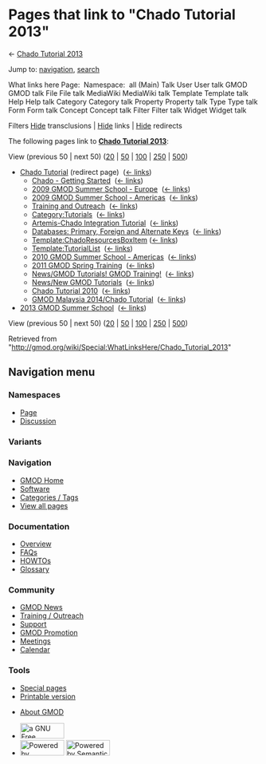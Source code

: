 <div id="mw-page-base" class="noprint">

</div>

<div id="mw-head-base" class="noprint">

</div>

<div id="content" class="mw-body" role="main">

<span id="top"></span>

<div id="mw-js-message" style="display:none;">

</div>



# <span dir="auto">Pages that link to "Chado Tutorial 2013"</span>

<div id="bodyContent">

<div id="contentSub">

← [Chado Tutorial 2013](/wiki/Chado_Tutorial_2013 "Chado Tutorial 2013")

</div>

<div id="jump-to-nav" class="mw-jump">

Jump to: [navigation](#mw-navigation), [search](#p-search)

</div>

<div id="mw-content-text">

What links here Page:  Namespace:  all (Main) Talk User User talk GMOD
GMOD talk File File talk MediaWiki MediaWiki talk Template Template talk
Help Help talk Category Category talk Property Property talk Type Type
talk Form Form talk Concept Concept talk Filter Filter talk Widget
Widget talk

Filters
[Hide](/mediawiki/index.php?title=Special:WhatLinksHere/Chado_Tutorial_2013&hidetrans=1 "Special:WhatLinksHere/Chado Tutorial 2013")
transclusions \|
[Hide](/mediawiki/index.php?title=Special:WhatLinksHere/Chado_Tutorial_2013&hidelinks=1 "Special:WhatLinksHere/Chado Tutorial 2013")
links \|
[Hide](/mediawiki/index.php?title=Special:WhatLinksHere/Chado_Tutorial_2013&hideredirs=1 "Special:WhatLinksHere/Chado Tutorial 2013")
redirects

The following pages link to **[Chado Tutorial
2013](/wiki/Chado_Tutorial_2013 "Chado Tutorial 2013")**:

View (previous 50 \| next 50)
([20](/mediawiki/index.php?title=Special:WhatLinksHere/Chado_Tutorial_2013&limit=20 "Special:WhatLinksHere/Chado Tutorial 2013")
\|
[50](/mediawiki/index.php?title=Special:WhatLinksHere/Chado_Tutorial_2013&limit=50 "Special:WhatLinksHere/Chado Tutorial 2013")
\|
[100](/mediawiki/index.php?title=Special:WhatLinksHere/Chado_Tutorial_2013&limit=100 "Special:WhatLinksHere/Chado Tutorial 2013")
\|
[250](/mediawiki/index.php?title=Special:WhatLinksHere/Chado_Tutorial_2013&limit=250 "Special:WhatLinksHere/Chado Tutorial 2013")
\|
[500](/mediawiki/index.php?title=Special:WhatLinksHere/Chado_Tutorial_2013&limit=500 "Special:WhatLinksHere/Chado Tutorial 2013"))

- [Chado
  Tutorial](/mediawiki/index.php?title=Chado_Tutorial&redirect=no "Chado Tutorial")
  (redirect page) ‎ <span class="mw-whatlinkshere-tools">([←
  links](/mediawiki/index.php?title=Special:WhatLinksHere&target=Chado+Tutorial "Special:WhatLinksHere"))</span>
  - [Chado - Getting
    Started](/wiki/Chado_-_Getting_Started "Chado - Getting Started") ‎
    <span class="mw-whatlinkshere-tools">([←
    links](/mediawiki/index.php?title=Special:WhatLinksHere&target=Chado+-+Getting+Started "Special:WhatLinksHere"))</span>
  - [2009 GMOD Summer School -
    Europe](/wiki/2009_GMOD_Summer_School_-_Europe "2009 GMOD Summer School - Europe")
    ‎ <span class="mw-whatlinkshere-tools">([←
    links](/mediawiki/index.php?title=Special:WhatLinksHere&target=2009+GMOD+Summer+School+-+Europe "Special:WhatLinksHere"))</span>
  - [2009 GMOD Summer School -
    Americas](/wiki/2009_GMOD_Summer_School_-_Americas "2009 GMOD Summer School - Americas")
    ‎ <span class="mw-whatlinkshere-tools">([←
    links](/mediawiki/index.php?title=Special:WhatLinksHere&target=2009+GMOD+Summer+School+-+Americas "Special:WhatLinksHere"))</span>
  - [Training and
    Outreach](/wiki/Training_and_Outreach "Training and Outreach") ‎
    <span class="mw-whatlinkshere-tools">([←
    links](/mediawiki/index.php?title=Special:WhatLinksHere&target=Training+and+Outreach "Special:WhatLinksHere"))</span>
  - [Category:Tutorials](/wiki/Category:Tutorials "Category:Tutorials") ‎
    <span class="mw-whatlinkshere-tools">([←
    links](/mediawiki/index.php?title=Special:WhatLinksHere&target=Category%3ATutorials "Special:WhatLinksHere"))</span>
  - [Artemis-Chado Integration
    Tutorial](/wiki/Artemis-Chado_Integration_Tutorial "Artemis-Chado Integration Tutorial")
    ‎ <span class="mw-whatlinkshere-tools">([←
    links](/mediawiki/index.php?title=Special:WhatLinksHere&target=Artemis-Chado+Integration+Tutorial "Special:WhatLinksHere"))</span>
  - [Databases: Primary, Foreign and Alternate
    Keys](/wiki/Databases:_Primary,_Foreign_and_Alternate_Keys "Databases: Primary, Foreign and Alternate Keys")
    ‎ <span class="mw-whatlinkshere-tools">([←
    links](/mediawiki/index.php?title=Special:WhatLinksHere&target=Databases%3A+Primary%2C+Foreign+and+Alternate+Keys "Special:WhatLinksHere"))</span>
  - [Template:ChadoResourcesBoxItem](/wiki/Template:ChadoResourcesBoxItem "Template:ChadoResourcesBoxItem")
    ‎ <span class="mw-whatlinkshere-tools">([←
    links](/mediawiki/index.php?title=Special:WhatLinksHere&target=Template%3AChadoResourcesBoxItem "Special:WhatLinksHere"))</span>
  - [Template:TutorialList](/wiki/Template:TutorialList "Template:TutorialList")
    ‎ <span class="mw-whatlinkshere-tools">([←
    links](/mediawiki/index.php?title=Special:WhatLinksHere&target=Template%3ATutorialList "Special:WhatLinksHere"))</span>
  - [2010 GMOD Summer School -
    Americas](/wiki/2010_GMOD_Summer_School_-_Americas "2010 GMOD Summer School - Americas")
    ‎ <span class="mw-whatlinkshere-tools">([←
    links](/mediawiki/index.php?title=Special:WhatLinksHere&target=2010+GMOD+Summer+School+-+Americas "Special:WhatLinksHere"))</span>
  - [2011 GMOD Spring
    Training](/wiki/2011_GMOD_Spring_Training "2011 GMOD Spring Training")
    ‎ <span class="mw-whatlinkshere-tools">([←
    links](/mediawiki/index.php?title=Special:WhatLinksHere&target=2011+GMOD+Spring+Training "Special:WhatLinksHere"))</span>
  - [News/GMOD Tutorials! GMOD
    Training!](/wiki/News/GMOD_Tutorials!_GMOD_Training! "News/GMOD Tutorials! GMOD Training!")
    ‎ <span class="mw-whatlinkshere-tools">([←
    links](/mediawiki/index.php?title=Special:WhatLinksHere&target=News%2FGMOD+Tutorials%21+GMOD+Training%21 "Special:WhatLinksHere"))</span>
  - [News/New GMOD
    Tutorials](/wiki/News/New_GMOD_Tutorials "News/New GMOD Tutorials") ‎
    <span class="mw-whatlinkshere-tools">([←
    links](/mediawiki/index.php?title=Special:WhatLinksHere&target=News%2FNew+GMOD+Tutorials "Special:WhatLinksHere"))</span>
  - [Chado Tutorial
    2010](/wiki/Chado_Tutorial_2010 "Chado Tutorial 2010") ‎
    <span class="mw-whatlinkshere-tools">([←
    links](/mediawiki/index.php?title=Special:WhatLinksHere&target=Chado+Tutorial+2010 "Special:WhatLinksHere"))</span>
  - [GMOD Malaysia 2014/Chado
    Tutorial](/wiki/GMOD_Malaysia_2014/Chado_Tutorial "GMOD Malaysia 2014/Chado Tutorial")
    ‎ <span class="mw-whatlinkshere-tools">([←
    links](/mediawiki/index.php?title=Special:WhatLinksHere&target=GMOD+Malaysia+2014%2FChado+Tutorial "Special:WhatLinksHere"))</span>
- [2013 GMOD Summer
  School](/wiki/2013_GMOD_Summer_School "2013 GMOD Summer School") ‎
  <span class="mw-whatlinkshere-tools">([←
  links](/mediawiki/index.php?title=Special:WhatLinksHere&target=2013+GMOD+Summer+School "Special:WhatLinksHere"))</span>

View (previous 50 \| next 50)
([20](/mediawiki/index.php?title=Special:WhatLinksHere/Chado_Tutorial_2013&limit=20 "Special:WhatLinksHere/Chado Tutorial 2013")
\|
[50](/mediawiki/index.php?title=Special:WhatLinksHere/Chado_Tutorial_2013&limit=50 "Special:WhatLinksHere/Chado Tutorial 2013")
\|
[100](/mediawiki/index.php?title=Special:WhatLinksHere/Chado_Tutorial_2013&limit=100 "Special:WhatLinksHere/Chado Tutorial 2013")
\|
[250](/mediawiki/index.php?title=Special:WhatLinksHere/Chado_Tutorial_2013&limit=250 "Special:WhatLinksHere/Chado Tutorial 2013")
\|
[500](/mediawiki/index.php?title=Special:WhatLinksHere/Chado_Tutorial_2013&limit=500 "Special:WhatLinksHere/Chado Tutorial 2013"))

</div>

<div class="printfooter">

Retrieved from
"<http://gmod.org/wiki/Special:WhatLinksHere/Chado_Tutorial_2013>"

</div>

<div id="catlinks" class="catlinks catlinks-allhidden">

</div>

<div class="visualClear">

</div>

</div>

</div>

<div id="mw-navigation">

## Navigation menu

<div id="mw-head">



<div id="left-navigation">

<div id="p-namespaces" class="vectorTabs" role="navigation"
aria-labelledby="p-namespaces-label">

### Namespaces

- <span id="ca-nstab-main"><a href="/wiki/Chado_Tutorial_2013" accesskey="c"
  title="View the content page [c]">Page</a></span>
- <span id="ca-talk"><a
  href="/mediawiki/index.php?title=Talk:Chado_Tutorial_2013&amp;action=edit&amp;redlink=1"
  accesskey="t"
  title="Discussion about the content page [t]">Discussion</a></span>

</div>

<div id="p-variants" class="vectorMenu emptyPortlet" role="navigation"
aria-labelledby="p-variants-label">

### 

### Variants[](#)

<div class="menu">

</div>

</div>

</div>

<div id="right-navigation">





</div>



</div>

</div>

</div>

<div id="mw-panel">

<div id="p-logo" role="banner">

<a href="/wiki/Main_Page"
style="background-image: url(http://gmod.org/images/GMOD-cogs.png);"
title="Visit the main page"></a>

</div>

<div id="p-Navigation" class="portal" role="navigation"
aria-labelledby="p-Navigation-label">

### Navigation

<div class="body">

- <span id="n-GMOD-Home">[GMOD Home](/wiki/Main_Page)</span>
- <span id="n-Software">[Software](/wiki/GMOD_Components)</span>
- <span id="n-Categories-.2F-Tags">[Categories /
  Tags](/wiki/Categories)</span>
- <span id="n-View-all-pages">[View all
  pages](/wiki/Special:AllPages)</span>

</div>

</div>

<div id="p-Documentation" class="portal" role="navigation"
aria-labelledby="p-Documentation-label">

### Documentation

<div class="body">

- <span id="n-Overview">[Overview](/wiki/Overview)</span>
- <span id="n-FAQs">[FAQs](/wiki/Category:FAQ)</span>
- <span id="n-HOWTOs">[HOWTOs](/wiki/Category:HOWTO)</span>
- <span id="n-Glossary">[Glossary](/wiki/Glossary)</span>

</div>

</div>

<div id="p-Community" class="portal" role="navigation"
aria-labelledby="p-Community-label">

### Community

<div class="body">

- <span id="n-GMOD-News">[GMOD News](/wiki/GMOD_News)</span>
- <span id="n-Training-.2F-Outreach">[Training /
  Outreach](/wiki/Training_and_Outreach)</span>
- <span id="n-Support">[Support](/wiki/Support)</span>
- <span id="n-GMOD-Promotion">[GMOD
  Promotion](/wiki/GMOD_Promotion)</span>
- <span id="n-Meetings">[Meetings](/wiki/Meetings)</span>
- <span id="n-Calendar">[Calendar](/wiki/Calendar)</span>

</div>

</div>

<div id="p-tb" class="portal" role="navigation"
aria-labelledby="p-tb-label">

### Tools

<div class="body">

- <span id="t-specialpages"><a href="/wiki/Special:SpecialPages" accesskey="q"
  title="A list of all special pages [q]">Special pages</a></span>
- <span id="t-print"><a
  href="/mediawiki/index.php?title=Special:WhatLinksHere/Chado_Tutorial_2013&amp;printable=yes"
  rel="alternate" accesskey="p"
  title="Printable version of this page [p]">Printable version</a></span>

</div>

</div>

</div>

</div>

<div id="footer" role="contentinfo">

- <span id="footer-places-about">[About
  GMOD](/wiki/GMOD:About "GMOD:About")</span>

<!-- -->

- <span id="footer-copyrightico">[<img src="http://www.gnu.org/graphics/gfdl-logo-small.png" width="88"
  height="31" alt="a GNU Free Documentation License" />](http://www.gnu.org/licenses/fdl-1.3.html)</span>
- <span id="footer-poweredbyico">[<img src="/mediawiki/skins/common/images/poweredby_mediawiki_88x31.png"
  width="88" height="31" alt="Powered by MediaWiki" />](//www.mediawiki.org/)
  [<img
  src="/mediawiki/extensions/SemanticMediaWiki/includes/../resources/images/smw_button.png"
  width="88" height="31" alt="Powered by Semantic MediaWiki" />](https://www.semantic-mediawiki.org/wiki/Semantic_MediaWiki)</span>

<div style="clear:both">

</div>

</div>
